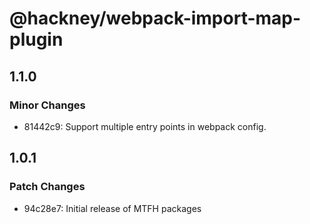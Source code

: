 # @hackney/webpack-import-map-plugin

## 1.1.0

### Minor Changes

- 81442c9: Support multiple entry points in webpack config.

## 1.0.1

### Patch Changes

- 94c28e7: Initial release of MTFH packages
